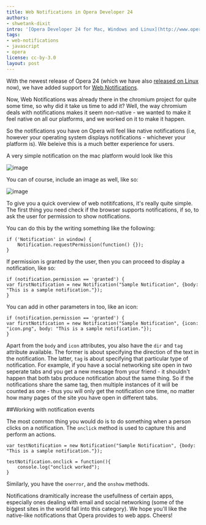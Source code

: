 ```yaml
---
title: Web Notifications in Opera Developer 24
authors:
- shwetank-dixit
intro: '[Opera Developer 24 for Mac, Windows and Linux](http://www.opera.com/developer) has been released, with support for web notifications too. Let us take a look at it ...'
tags:
- web-notifications
- javascript
- opera
license: cc-by-3.0
layout: post
---
```


With the newest release of Opera 24 (which we have also [released on Linux](http://blogs.opera.com/desktop/2014/06/opera-24-linux-released-developer-stream/) now), we have added support for [Web Notifications](http://www.w3.org/TR/notifications/). 

Now, Web Notifications was already there in the chromium project for quite some time, so why did it take us time to add it? Well, the way chromium deals with notifications makes it seem non-native - we wanted to make it feel native on all our platforms, and we worked on it to make it happen.

So the notifications you have on Opera will feel like native notifications (i.e, however your operating system displays notifications - whichever your platform is). We beleive this is a much better experience for users. 

A very simple notification on the mac platform would look like this 

![image](1.png)

You can of course, include an image as well, like so:

![image](2.png)

To give you a quick overview of web notitifcations, it's really quite simple. The first thing you need check if the browser supports notifications, if so, to ask the user for permission to show notifications. 

You can do this by the writing something like the following: 

<pre><code>if ('Notification' in window) {
	Notification.requestPermission(function() {});
}</code></pre>
		

If permission is granted by the user, then you can proceed to display a notification, like so:

<pre><code>if (notification.permission == 'granted') {
var firstNotification = new Notification("Sample Notification", {body: "This is a sample notification."});
}
</code></pre>

You can add in other parameters in too, like an icon:

<pre><code>if (notification.permission == 'granted') {
var firstNotification = new Notification("Sample Notification", {icon: "icon.png", body: "This is a sample notification."});
}
</code></pre>

Apart from the `body` and `icon` attributes, you also have the `dir` and `tag` attribute available. The former is about specifying the direction of the text in the notification. The latter, `tag` is about specifying that particular type of notification. For example, if you have a social networking site open in two seperate tabs and you get a new message from your friend - it shouldn't happen that both tabs produce notification about the same thing. So if the notifications share the same tag, then multiple instances of it will be counted as one - thus you will only get the notification one time, no matter how many pages of the site you have open in different tabs. 

##Working with notification events

The most common thing you would do is to do something when a person clicks on a notification. The `onclick` method is used to capture this and perform an actions. 

<pre><code>var testNotification = new Notification("Sample Notification", {body: "This is a sample notification."});

testNotification.onclick = function(){
	console.log("onclick worked");
}
</code></pre>

Similarly, you have the `onerror`, and the `onshow` methods. 

Notifications dramitically increase the usefullness of certain apps, especially ones dealing with email and social networking (some of the biggest sites in the world fall into this category). We hope you'll like the native-like notifications that Opera provides to web apps. Cheers!

